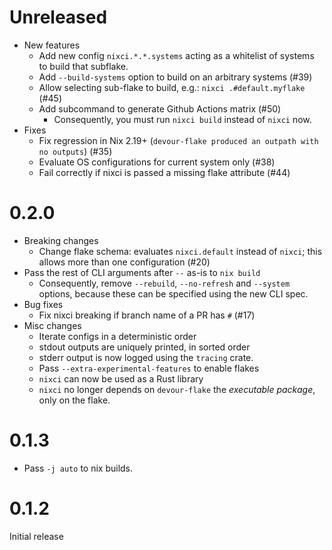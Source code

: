 
# Unreleased

- New features
    - Add new config `nixci.*.*.systems` acting as a whitelist of systems to build that subflake.
    - Add `--build-systems` option to build on an arbitrary systems (\#39)
    - Allow selecting sub-flake to build, e.g.: `nixci .#default.myflake`  (\#45)
    - Add subcommand to generate Github Actions matrix (\#50)
        - Consequently, you must run `nixci build` instead of `nixci` now.
- Fixes
    - Fix regression in Nix 2.19+ (`devour-flake produced an outpath with no outputs`) (\#35)
    - Evaluate OS configurations for current system only (\#38)
    - Fail correctly if nixci is passed a missing flake attribute (\#44)

# 0.2.0

- Breaking changes
    - Change flake schema: evaluates `nixci.default` instead of `nixci`; this allows more than one configuration (#20)
- Pass the rest of CLI arguments after `--` as-is to `nix build`
    - Consequently, remove `--rebuild`, `--no-refresh` and `--system` options, because these can be specified using the new CLI spec.
- Bug fixes
    - Fix nixci breaking if branch name of a PR has `#` (#17)
- Misc changes
    - Iterate configs in a deterministic order
    - stdout outputs are uniquely printed, in sorted order
    - stderr output is now logged using the `tracing` crate.
    - Pass `--extra-experimental-features` to enable flakes
    - `nixci` can now be used as a Rust library
    - `nixci` no longer depends on `devour-flake` the *executable package*, only on the flake.

# 0.1.3

- Pass `-j auto` to nix builds.

# 0.1.2

Initial release
